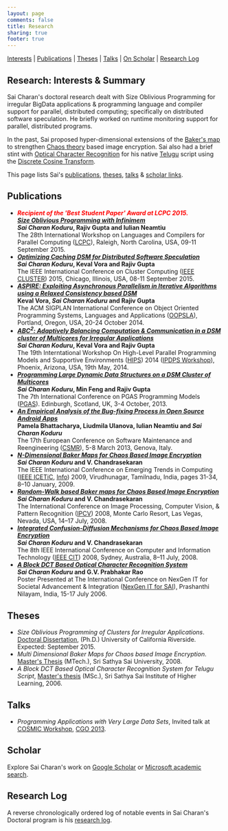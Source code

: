 ```yaml
---
layout: page
comments: false
title: Research
sharing: true
footer: true
---
```


[Interests](#summary) | [Publications](#pub) | [Theses](#theses) | [Talks](#talks) | [On Scholar](#scholar) | [Research Log](#log)

<a name="summary">Research: Interests & Summary</a>
----------
Sai Charan's doctoral research dealt with Size Oblivious Programming for irregular BigData applications &amp; programming language and compiler support for parallel, distributed computing; specifically on distributed software speculation. He briefly worked on runtime monitoring support for parallel, distributed programs.

In the past, Sai proposed hyper-dimensional extensions of the [Baker's map](http://en.wikipedia.org/wiki/Baker's_map) to strengthen [Chaos theory](http://en.wikipedia.org/wiki/Chaos_theory) based image encryption. Sai also had a brief stint with [Optical Character Recognition](http://en.wikipedia.org/wiki/Optical_character_recognition) for his native [Telugu](http://en.wikipedia.org/wiki/Telugu_script) script using the [Discrete Cosine Transform](http://en.wikipedia.org/wiki/Discrete_cosine_transform).

This page lists Sai's [publications](#pub), [theses](#theses), [talks](#talks) &amp; [scholar links](#scholar).

<a name="pub">Publications</a>
------------
+ **_<font color='red'>Recipient of the 'Best Student Paper' Award at LCPC 2015.</font>_**<br />
  [**_Size Oblivious Programming with Infinimem_**](http://www.csc2.ncsu.edu/workshops/lcpc2015/lcpc15proc.pdf) <br />
  **_Sai Charan Koduru_, Rajiv Gupta and Iulian Neamtiu** <br />
  The 28th International Workshop on Languages and Compilers for Parallel Computing ([LCPC](http://www.csc2.ncsu.edu/workshops/lcpc2015/)), Raleigh, North Carolina, USA, 09-11 September 2015.
+ [**_Optimizing Caching DSM for Distributed Software Speculation_**](#) <br />
  **_Sai Charan Koduru_, Keval Vora and Rajiv Gupta** <br />
  The IEEE International Conference on Cluster Computing ([IEEE CLUSTER](http://www.mcs.anl.gov/ieeecluster2015/)) 2015, Chicago, Illinois, USA, 08-11 September 2015.
+ [**_ASPIRE: Exploiting Asynchronous Parallelism in Iterative Algorithms using a Relaxed Consistency based DSM_**](http://dl.acm.org/citation.cfm?doid=2660193.2660227) <br />
  **Keval Vora, _Sai Charan Koduru_ and Rajiv Gupta** <br />
  The ACM SIGPLAN International Conference on Object Oriented Programming Systems, Languages and Applications ([OOPSLA](http://2014.splashcon.org)), Portland, Oregon, USA, 20-24 October 2014.
+ [**_ABC<sup>2</sup>: Adaptively Balancing Computation & Communication in a DSM cluster of Multicores for Irregular Applications_**](http://dx.doi.org/10.1109/IPDPSW.2014.51) <br />
  **_Sai Charan Koduru_, Keval Vora and Rajiv Gupta** <br />
  The 19th Interntational Workshop On High-Level Parallel Programming Models and Supportive Environments ([HIPS](http://www.eecis.udel.edu/~cavazos/hips/)) 2014 ([IPDPS Workshop](http://ipdps.org/ipdps2014/2014_advance_program.html#monday)), Phoenix, Arizona, USA, 19th May, 2014.
+ [**_Programming Large Dynamic Data Structures on a DSM Cluster of Multicores_**](http://www.pgas2013.org.uk/sites/default/files/finalpapers/Day2/R6/3_paper16.pdf) <br />
  **_Sai Charan Koduru_, Min Feng and Rajiv Gupta** <br />
  The 7th International Conference on PGAS Programming Models ([PGAS](http://www.pgas2013.org.uk/home)). Edinburgh, Scotland, UK, 3-4 October, 2013.
+ [**_An Empirical Analysis of the Bug-fixing Process in Open Source Android Apps_**](http://dx.doi.org/10.1109/CSMR.2013.23) <br />
  **Pamela Bhattacharya, Liudmila Ulanova, Iulian Neamtiu and _Sai Charan Koduru_** <br />
  The 17th European Conference on Software Maintenance and Reengineering ([CSMR](http://csmr2013.disi.unige.it)), 5-8 March 2013, Genova, Italy.
+ [**_N-Dimensional Baker Maps for Chaos Based Image Encryption_**](http://www.researchgate.net/publication/258864950_N-Dimensional_Baker_Maps_for_Chaos_Based_Image_Encryption) <br />
  **_Sai Charan Koduru_ and V. Chandrasekaran** <br />
  The IEEE International Conference on Emerging Trends in Computing ([IEEE ICETiC](http://www.ieee.org/conferences_events/conferences/conferencedetails/index.html?Conf_ID=14552), [Info](http://ieeecs-madras.managedbiz.com/link-web/0902/0902link-07.pdf)) 2009, Virudhunagar, Tamilnadu, India, pages 31-34, 8–10 January, 2009.
+ [**_Random-Walk based Baker maps for Chaos Based Image Encryption_**](http://www.researchgate.net/publication/220808903_RandomWalk_Based_Baker_Maps_for_Chaos_Based_Image_Encryption) <br />
  **_Sai Charan Koduru_ and V. Chandrasekaran** <br />
  The International Conference on Image Processing, Computer Vision, &amp; Pattern Recognition ([IPCV](http://www.sigmod.org/dblp/db/conf/ipcv/ipcv2008.html)) 2008, Monte Carlo Resort, Las Vegas, Nevada, USA, 14–17 July, 2008.
+ [**_Integrated Confusion-Diffusion Mechanisms for Chaos Based Image Encryption_**](http://dx.doi.org/10.1109/CIT.2008.Workshops.33) <br />
  **_Sai Charan Koduru_ and V. Chandrasekaran** <br />
  The 8th IEEE International Conference on Computer and Information Technology ([IEEE CIT](http://ieeexplore.ieee.org/xpl/mostRecentIssue.jsp?punumber=4586225)) 2008, Sydney, Australia, 8–11 July, 2008.
+ [**_A Block DCT Based Optical Character Recognition System_**](#imaginary) <br />
  **_Sai Charan Koduru_ and G.V. Prabhakar Rao** <br />
  Poster Presented at The International Conference on NexGen IT for Societal Advancement & Integration ([NexGen IT for SAI](http://www.sathyasai.org/news/2006/itconf.html)), Prashanthi Nilayam, India, 15-17 July 2006.

<a name="theses">Theses</a>
------------
+ *Size Oblivious Programming of Clusters for Irregular Applications*. [Doctoral Dissertation](#theses), (Ph.D.) University of California Riverside. Expected: September 2015.
+ *Multi Dimensional Baker Maps for Chaos based Image Encryption*. [Master's Thesis](/assets/Multi.Dimensional.Baker.Maps.for.Chaos.Based.Image.Encryption.pdf) (MTech.), Sri Sathya Sai University, 2008.
+ *A Block DCT Based Optical Character Recognition System for Telugu Script*, [Master's thesis](/assets/Optical.Character.Recognition.pdf) (MSc.), Sri Sathya Sai Institute of Higher Learning, 2006.

<a name="talks">Talks</a>
------------
+ *Programming Applications with Very Large Data Sets*, Invited talk at [COSMIC Workshop](http://workshops.inf.ed.ac.uk/cosmic/program.html), [CGO 2013](http://www.cgo.org/cgo2013/index.html).

<a name="scholar">Scholar</a>
------------
Explore Sai Charan's work on [Google Scholar](http://scholar.google.com/citations?hl=en&user=3ucgckUAAAAJ) or [Microsoft academic search](http://academic.research.microsoft.com/Author/3838605/sai-charan-koduru).

<a name="log">Research Log</a>
------------
A reverse chronologically ordered log of notable events in Sai Charan's Doctoral program is his [research log](research-log.html).


